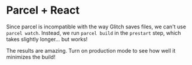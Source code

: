 # Parcel + React

Since parcel is incompatible with the way Glitch saves files, we can't use `parcel watch`. Instead, we run `parcel build` in the `prestart` step, which takes slightly longer... but works!

The results are amazing. Turn on production mode to see how well it minimizes the build!
